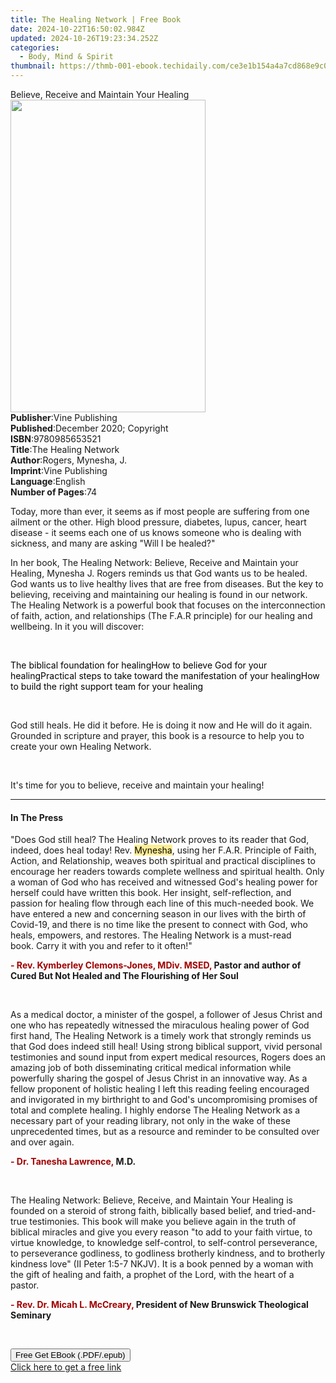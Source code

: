 ```yaml
---
title: The Healing Network | Free Book
date: 2024-10-22T16:50:02.984Z
updated: 2024-10-26T19:23:34.252Z
categories:
  - Body, Mind & Spirit
thumbnail: https://thmb-001-ebook.techidaily.com/ce3e1b154a4a7cd868e9c0b3c00695bf1eeb42e95b1722025763ed7aa44c0cbc.jpg
---
```

<main id="book-container">
  <div class="flex flex-col">
    <div class="book-brief flex-1 py-6 px-4 sm:p-6 md:py-10 md:px-8">
      <!-- brief-->
      <div class="book-brief-main">
        Believe, Receive and Maintain Your Healing
      </div>
    </div>
    <div
      class="book-meta-info flex-1 grid gap-4 col-start-1 col-end-3 row-start-1 sm:mb-6 sm:grid-cols-4 lg:gap-6 lg:col-start-2 lg:row-end-6 lg:row-span-6 lg:mb-0"
    >
      <div
        class="book-meta-info-left place-content-center mt-4 p-4 text-sm leading-6 col-start-2 col-span-2 dark:text-slate-400"
      >
        <img
          class="w-full h-500 object-cover rounded-lg sm:h-255 sm:col-span-2 lg:col-span-full"
          src="https://img-001-ebook.techidaily.com/a6a10edf97cf1b791527b24628a5f1b4bee912ece2f645825a6ddb614f437c0a.jpg"
          alt=""
          width="312"
          height="500"
        />
      </div>
      <div
        class="book-meta-info-right mt-2 col-start-1 row-start-2 col-span-3 self-center"
      >
        <!-- meta data  -->
        <div class="flex flex-col px-4 md:px-8">
          <div class="flex-1">
            <strong>Publisher</strong>:<span class="px-2">Vine Publishing</span>
          </div>
          <div class="flex-1">
            <strong>Published</strong>:<span class="px-2"
              >December 2020; Copyright</span
            >
          </div>
          <div class="flex-1">
            <strong>ISBN</strong>:<span class="px-2">9780985653521</span>
          </div>
          <div class="flex-1">
            <strong>Title</strong>:<span class="px-2">The Healing Network</span>
          </div>
          <div class="flex-1">
            <strong>Author</strong>:<span class="px-2"
              >Rogers, Mynesha, J.</span
            >
          </div>
          <div class="flex-1">
            <strong>Imprint</strong>:<span class="px-2">Vine Publishing</span>
          </div>
          <div class="flex-1">
            <strong>Language</strong>:<span class="px-2">English</span>
          </div>
          <div class="flex-1">
            <strong>Number of Pages</strong>:<span class="px-2">74</span>
          </div>
        </div>
      </div>
    </div>
    <div class="book-description flex-1 py-6 px-4 sm:p-6 md:py-10 md:px-8">
      <div class="book-description-main">
        <div accordion-content="" id="description">
          <p>
            Today, more than ever, it seems as if most people are suffering from
            one ailment or the other. High blood pressure, diabetes, lupus,
            cancer, heart disease - it seems each one of us knows someone who is
            dealing with sickness, and many are asking "Will I be healed?"&nbsp;
          </p>
          <p>
            In her book,&nbsp;The Healing Network: Believe, Receive and Maintain
            your Healing, Mynesha J. Rogers reminds us that God wants us to be
            healed. God wants us to live healthy lives that are free from
            diseases. But&nbsp;the key to believing, receiving and maintaining
            our healing is found in our network. The Healing Network&nbsp;is a
            powerful book that focuses on the interconnection of&nbsp;faith,
            action, and relationships&nbsp;(The F.A.R principle) for our healing
            and wellbeing. In it you will discover:&nbsp;
          </p>
          <p><br /></p>
          <span style="color: rgb(0, 0, 0)"
            >The biblical foundation for healing</span
          ><span style="color: rgb(0, 0, 0)"
            >How to believe God for your healing</span
          ><span style="color: rgb(0, 0, 0)"
            >Practical steps to take toward the manifestation of your
            healing</span
          ><span style="color: rgb(0, 0, 0)"
            >How to build the right support team for your healing</span
          >
          <p><br /></p>
          <p>
            God still heals. He did it before. He is doing it now and He will do
            it again. Grounded in scripture and prayer, this book is&nbsp;a
            resource to help you to create your own Healing Network.
          </p>
          <p><br /></p>
          <p>
            It's time for you to believe, receive and maintain your healing!
          </p>
        </div>
        <div class="accordion-fader"></div>
      </div>
    </div>
    <div class="book-excerpts flex-1 py-6 px-4 sm:p-6 md:py-10 md:px-8">
      <!-- excerpts-->
      <div class="book-excerpts-main">
        <hr />
        <h4 class="placeholder placeholder-heading">
          <span>In The Press</span>
        </h4>
        <p></p>
        <p>
          "Does God still heal?&nbsp;The Healing Network proves to its reader
          that God, indeed, does heal today!&nbsp;Rev.&nbsp;<span
            style="
              color: rgba(7, 7, 6, 1);
              background-color: rgba(255, 238, 148, 1);
            "
            >Mynesha</span
          >, using her F.A.R. Principle of Faith, Action, and Relationship,
          weaves both spiritual and practical disciplines to encourage her
          readers towards complete wellness and spiritual health.&nbsp;Only a
          woman of God who has received and witnessed God's healing power for
          herself could have written this book.&nbsp;Her insight,
          self-reflection, and passion for healing flow through each line of
          this much-needed book.&nbsp;We have entered a new and concerning
          season in our lives with the birth of Covid-19, and there is no time
          like the present to connect with God, who heals, empowers, and
          restores.&nbsp;The Healing Network is a must-read book.&nbsp;Carry it
          with you and refer to it often!"
        </p>
        <p>
          <strong style="color: rgba(161, 0, 0, 1)"
            >- Rev. Kymberley Clemons-Jones, MDiv. MSED, </strong
          ><strong
            >Pastor and author of Cured But Not Healed and The Flourishing of
            Her Soul</strong
          >
        </p>
        <p><br /></p>
        <p>
          As a medical doctor, a minister of the gospel, a follower of Jesus
          Christ and one who has repeatedly witnessed the miraculous healing
          power of God first hand, The Healing Network is a timely work that
          strongly reminds us that God does indeed still heal! Using strong
          biblical support, vivid personal testimonies and sound input from
          expert medical resources, Rogers does an amazing job of both
          disseminating critical medical information while powerfully sharing
          the gospel of Jesus Christ in an innovative way. As a fellow proponent
          of holistic healing I left this reading feeling encouraged and
          invigorated in my birthright to and God's uncompromising promises of
          total and complete healing. I highly endorse The Healing Network as a
          necessary part of your reading library, not only in the wake of these
          unprecedented times, but as a resource and reminder to be consulted
          over and over again.&nbsp;
        </p>
        <p>
          <strong style="color: rgba(161, 0, 0, 1)"
            >- Dr. Tanesha Lawrence, </strong
          ><strong>M.D.</strong>
        </p>
        <p><br /></p>
        <p>
          The Healing Network: Believe, Receive, and Maintain Your Healing is
          founded on a steroid of strong faith, biblically based belief, and
          tried-and-true testimonies. This book will make you believe again in
          the truth of biblical miracles and give you every reason "to add to
          your faith virtue, to virtue knowledge, to knowledge self-control, to
          self-control perseverance, to perseverance godliness, to godliness
          brotherly kindness, and to brotherly kindness love" (II Peter 1:5-7
          NKJV). It is a book penned by a woman with the gift of healing and
          faith, a prophet of the Lord, with the heart of a pastor.&nbsp;
        </p>
        <p>
          <strong style="color: rgba(161, 0, 0, 1)"
            >- Rev. Dr. Micah L. McCreary, </strong
          ><strong>President of New Brunswick Theological Seminary</strong>
        </p>
        <p><br /></p>
        <p></p>
      </div>
    </div>
    <div
      class="book-about-author flex-1 py-6 px-4 sm:p-6 md:py-10 md:px-8"
    ></div>
    <div class="book-free-get flex-1 py-6 px-4 sm:p-6 md:py-10 md:px-8">
      <button
        id="btn-free-get"
        class="bg-blue-500 hover:bg-blue-700 text-white font-bold py-2 px-4 rounded"
      >
        Free Get EBook (.PDF/.epub)
      </button>
      <div id="countdown-display" class="px-2 text-lg mt-2"></div>
      <a
        id="free-link"
        class="hidden bg-blue-500 hover:bg-blue-700 text-white font-bold py-2 px-4 rounded"
        href="https://www.ebooks.com/en-us/book/210172896/the-healing-network/rogers-mynesha-j/"
        target="_blank"
        >Click here to get a free link</a
      >
    </div>
    <script>
      let countdownTime = 0;
      let countdownInterval = null;
      document
        .getElementById('btn-free-get')
        .addEventListener('click', startCountdown);
      function startCountdown() {
        countdownTime = new Date().getTime() + 60000 * 3;
        countdownInterval = setInterval(updateCountdown, 1000);
        document.getElementById('btn-free-get').disabled = true;
        document
          .getElementById('btn-free-get')
          .classList.add('bg-gray-500', 'cursor-not-allowed');
      }
      function updateCountdown() {
        let currentTime = new Date().getTime();
        let timeLeft = countdownTime - currentTime;
        let secondsLeft = Math.floor(timeLeft / 1000);
        document.getElementById('countdown-display').innerHTML =
          `Remaining time: ${secondsLeft} seconds.`;
        if (secondsLeft <= 0) {
          clearInterval(countdownInterval);
          document.getElementById('btn-free-get').classList.add('hidden');
          document.getElementById('free-link').classList.remove('hidden');
          document.getElementById('countdown-display').innerHTML = '';
        }
      }
    </script>
  </div>
</main>

<ins class="adsbygoogle"
      style="display:block"
      data-ad-client="ca-pub-7571918770474297"
      data-ad-slot="8358498916"
      data-ad-format="auto"
      data-full-width-responsive="true"></ins>
    